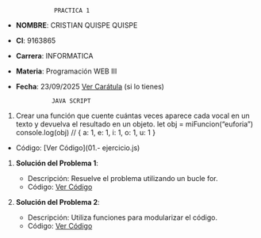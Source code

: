                   PRACTICA 1
- **NOMBRE**: CRISTIAN QUISPE QUISPE
- **CI**: 9163865
- **Carrera**: INFORMATICA
- **Materia**: Programación WEB III
- **Fecha**: 23/09/2025
[Ver Carátula](caratula.pdf) (si lo tienes)

                JAVA SCRIPT
1. Crear una función que cuente cuántas veces aparece cada vocal en un texto y devuelva el
resultado en un objeto.
let obj = miFuncion(“euforia”)
console.log(obj) // { a: 1, e: 1, i: 1, o: 1, u: 1 }
- Código: [Ver Código](01.- ejercicio.js)


1. **Solución del Problema 1**:
   - Descripción: Resuelve el problema utilizando un bucle for.
   - Código: [Ver Código](solucion_problema1.js)

2. **Solución del Problema 2**:
   - Descripción: Utiliza funciones para modularizar el código.
   - Código: [Ver Código](solucion_problema2.js)
